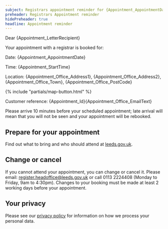 ```yaml
---
subject: Registrars appointment reminder for {Appointment_AppointmentDate}
preheader: Registrars Appointment reminder
hidePreheader: true
headline: Appointment reminder
---
```


Dear {Appointment_LetterRecipient}

Your appointment with a registrar is booked for: 

Date: {Appointment_AppointmentDate}

Time: {Appointment_StartTime}

Location: {Appointment_Office_Address1}, {Appointment_Office_Address2}, {Appointment_Office_Town}, {Appointment_Office_PostCode}

{% include "partials/map-button.html" %}

Customer reference: {Appointment_Id}{Appointment_Office_EmailText}

Please arrive 10 minutes before your scheduled appointment; late arrival will mean that you will not be seen and your appointment will be rebooked.


## Prepare for your appointment
Find out what to bring and who should attend at [leeds.gov.uk](https://www.leeds.gov.uk/births-deaths-and-marriages). 

## Change or cancel
If you cannot attend your appointment, you can change or cancel it. Please email: register.headoffice@leeds.gov.uk or call 0113 2224408 (Monday to Friday, 9am to 4:30pm). Changes to your booking must be made at least 2 working days before your appointment.

## Your privacy
Please see our [privacy policy](https://www.leeds.gov.uk/registrarsprivacy) for information on how we process your personal data.